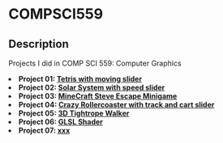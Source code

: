 # COMPSCI559

## Description
<p> Projects I did in COMP SCI 559: Computer Graphics
  <li> <b>Project 01: <a href="https://github.com/arunike/CS559/blob/main/Project%2001/Programming%20Assignment%20%231.pdf" target="blank">Tetris with moving slider</a> </b> </li> 
  <li> <b>Project 02: <a href="https://github.com/arunike/CS559/blob/main/Project%2002/Programming%20Assignment%20%232.pdf" target="blank">Solar System with speed slider</a> </b </li>
  <li> <b>Project 03: <a href="https://github.com/arunike/CS559/blob/main/Project%2003/Programming%20Assignment%20%233.pdf" target="blank">MineCraft Steve Escape Minigame</a> </b </li>
  <li> <b>Project 04: <a href="https://github.com/arunike/CS559/blob/main/Project%2004/Programming%20Assignment%20%234.pdf" target="blank">Crazy Rollercoaster with track and cart slider</a> </b </li>
  <li> <b>Project 05: <a href="https://github.com/arunike/CS559/blob/main/Project%2005/Programming%20Assignment%20%235.pdf" target="blank">3D Tightrope Walker</a> </b </li>
  <li> <b>Project 06: <a href="https://github.com/arunike/CS559/blob/main/Project%2006/Programming%20Assignment%20%236.pdf" target="blank">GLSL Shader</a> </b </li>
  <li> <b>Project 07: <a href="https://github.com/arunike/CS559/blob/main/Project%2006/Programming%20Assignment%20%237.pdf" target="blank">xxx</a> </b </li>
</p>
